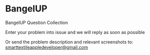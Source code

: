 # BangelUP
BangelUP Question Collection

Enter your problem into issue and we will reply as soon as possible

Or send the problem description and relevant screenshots to: smarttextileappledeveloper@gmail.com
